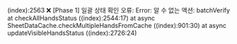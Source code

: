 (index):2563 ❌ [Phase 1] 일괄 상태 확인 오류: Error: 알 수 없는 액션: batchVerify
    at checkAllHandsStatus ((index):2544:17)
    at async SheetDataCache.checkMultipleHandsFromCache ((index):901:30)
    at async updateVisibleHandsStatus ((index):2726:24)